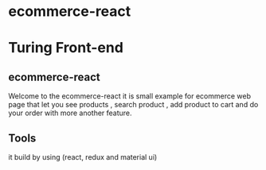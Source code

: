 # ecommerce-react
# Turing Front-end


## ecommerce-react
Welcome to the ecommerce-react it is small example for ecommerce web page that let you see products , search product , add product to cart and do your order with more another feature. 

## Tools
it build by using (react, redux and material ui) 
